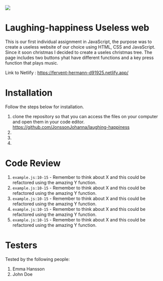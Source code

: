 <img src="https://media.giphy.com/media/3ohs7K0MoUDfYI43eM/giphy.gif">

# Laughing-happiness Useless web

This is our first individual assignment in JavaScript, the purpose was to create a useless website of our choice using HTML, CSS and JavaScript. Since it soon christmas I decided to create a useles christmas tree. The page includes two buttons yhat have different functions and a key press function that plays music.

Link to Netlify : https://fervent-hermann-d91925.netlify.app/

# Installation

Follow the steps below for installation.

1. clone the repository so that you can access the files on your computer and open them in your code editor. https://github.com/JonssonJohanna/laughing-happiness
2.
3.
4.

# Code Review

1. `example.js:10-15` - Remember to think about X and this could be refactored using the amazing Y function.
1. `example.js:10-15` - Remember to think about X and this could be refactored using the amazing Y function.
1. `example.js:10-15` - Remember to think about X and this could be refactored using the amazing Y function.
1. `example.js:10-15` - Remember to think about X and this could be refactored using the amazing Y function.
1. `example.js:10-15` - Remember to think about X and this could be refactored using the amazing Y function.

# Testers

Tested by the following people:

1. Emma Hansson
2. John Doe
